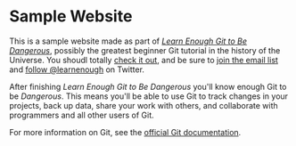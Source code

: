 # Sample Website

This is a sample website made as part of [*Learn Enough Git to Be Dangerous*](http://learnenough.com/git-tutorial), possibly the greatest beginner Git tutorial in the history of the Universe. You shoudl totally [check it out](http://learnenough.com/git-tutorial), and be sure to [join the email list](http://learnenough.com/#email_list) and [follow @learnenough](http://twitter.com/learnenough) on Twitter.

After finishing *Learn Enough Git to Be Dangerous* you'll know enough Git to be *Dangerous*. This means you'll be able to use Git to track changes in your projects, back up data, share your work with others, and collaborate with programmers and all other users of Git.

For more information on Git, see the
[official Git documentation](https://git-scm.com/).

